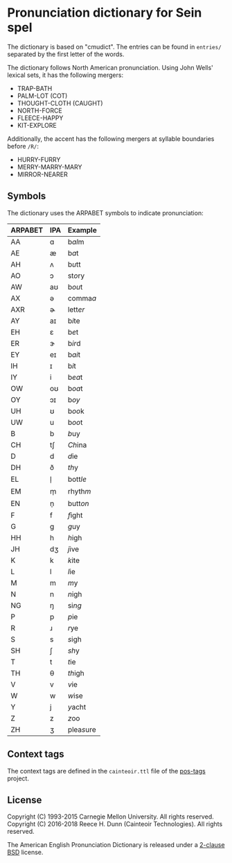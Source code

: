# Pronunciation dictionary for Sein spel

The dictionary is based on "cmudict".
The entries can be found in `entries/` separated by the first letter of the words.

The dictionary follows North American pronunciation.
Using John Wells' lexical sets, it has the following mergers:

 *  TRAP-BATH
 *  PALM-LOT (COT)
 *  THOUGHT-CLOTH (CAUGHT)
 *  NORTH-FORCE
 *  FLEECE-HAPPY
 *  KIT-EXPLORE

Additionally, the accent has the following mergers at syllable boundaries
before `/R/`:

 *  HURRY-FURRY
 *  MERRY-MARRY-MARY
 *  MIRROR-NEARER

## Symbols

The dictionary uses the ARPABET symbols to indicate pronunciation:

| ARPABET | IPA | Example |
|---------|-----|------------------------------|
| AA      | ɑ   | b*al*m |
| AE      | æ   | b*a*t |
| AH      | ʌ   | b*u*tt |
| AO      | ɔ   | st*o*ry |
| AW      | aʊ  | b*ou*t |
| AX      | ə   | comma*a* |
| AXR     | ɚ   | lett*er* |
| AY      | aɪ  | b*i*te |
| EH      | ɛ   | b*e*t |
| ER      | ɝ   | b*ir*d |
| EY      | eɪ  | b*ai*t |
| IH      | ɪ   | b*i*t |
| IY      | i   | b*ea*t |
| OW      | oʊ  | b*oa*t |
| OY      | ɔɪ  | b*oy* |
| UH      | ʊ   | b*oo*k |
| UW      | u   | b*oo*t |
| B       | b   | *b*uy |
| CH      | tʃ  | *Ch*ina |
| D       | d   | *d*ie |
| DH      | ð   | *th*y |
| EL      | l̩   | bott*le* |
| EM      | m̩   | rhyth*m* |
| EN      | n̩   | butt*on* |
| F       | f   | *f*ight |
| G       | g   | *g*uy |
| HH      | h   | *h*igh |
| JH      | dʒ  | *j*ive |
| K       | k   | *k*ite |
| L       | l   | *l*ie |
| M       | m   | *m*y |
| N       | n   | *n*igh |
| NG      | ŋ   | si*ng* |
| P       | p   | *p*ie |
| R       | ɹ   | *r*ye |
| S       | s   | *s*igh |
| SH      | ʃ   | *sh*y |
| T       | t   | *t*ie |
| TH      | θ   | *th*igh |
| V       | v   | *v*ie |
| W       | w   | *w*ise |
| Y       | j   | *y*acht |
| Z       | z   | *z*oo |
| ZH      | ʒ   | plea*s*ure |

## Context tags

The context tags are defined in the `cainteoir.ttl` file of the
[pos-tags](https://github.com/rhdunn/pos-tags) project.

## License

Copyright (C) 1993-2015 Carnegie Mellon University. All rights reserved.  
Copyright (C) 2016-2018 Reece H. Dunn (Cainteoir Technologies). All rights reserved.

The American English Pronunciation Dictionary is released under a
[2-clause BSD](COPYING) license.
